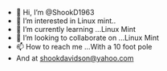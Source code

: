 - 👋 Hi, I’m @ShookD1963
- 👀 I’m interested in Linux mint..
- 🌱 I’m currently learning ...Linux Mint
- 💞️ I’m looking to collaborate on ...Linux Mint
- 📫 How to reach me ...With a 10 foot pole
- And at shookdavidson@yahoo.com

<!---
ShookD1963/ShookD1963 is a ✨ special ✨ repository because its `README.md` (this file) appears on your GitHub profile.
You can click the Preview link to take a look at your changes.
--->
